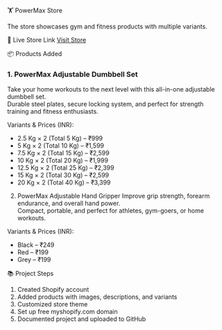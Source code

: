 🏋️ PowerMax Store

The store showcases gym and fitness products with multiple variants.

🔗 Live Store Link
[Visit Store](https://qbwbut-sk.myshopify.com)

📦 Products Added

### 1. PowerMax Adjustable Dumbbell Set
Take your home workouts to the next level with this all-in-one adjustable dumbbell set.  
Durable steel plates, secure locking system, and perfect for strength training and fitness enthusiasts.  
  
Variants & Prices (INR):
- 2.5 Kg × 2 (Total 5 Kg) – ₹999  
- 5 Kg × 2 (Total 10 Kg) – ₹1,599  
- 7.5 Kg × 2 (Total 15 Kg) – ₹2,599  
- 10 Kg × 2 (Total 20 Kg) – ₹1,999  
- 12.5 Kg × 2 (Total 25 Kg) – ₹2,399  
- 15 Kg × 2 (Total 30 Kg) – ₹2,599  
- 20 Kg × 2 (Total 40 Kg) – ₹3,399  

2. PowerMax Adjustable Hand Gripper
Improve grip strength, forearm endurance, and overall hand power.  
Compact, portable, and perfect for athletes, gym-goers, or home workouts.  

Variants & Prices (INR):
- Black – ₹249  
- Red – ₹199  
- Grey – ₹199  

 📚 Project Steps
1. Created Shopify account  
2. Added products with images, descriptions, and variants  
3. Customized store theme  
4. Set up free myshopify.com domain  
5. Documented project and uploaded to GitHub  
